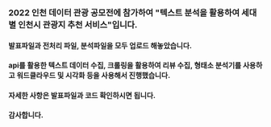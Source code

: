 ### 2022 인천 데이터 관광 공모전에 참가하여 "텍스트 분석을 활용하여 세대별 인천시 관광지 추천 서비스"입니다.
#### 발표파일과 전처리 파일, 분석파일을 모두 업로드 해놓았습니다.
#### api를 활용한 텍스트 데이터 수집, 크롤링을 활용하여 리뷰 수집, 형태소 분석기를 사용하고 워드클라우드 및 시각화 등을 사용해서 진행했습니다. 
#### 자세한 사항은 발표파일과 코드 확인하시면 됩니다.
#### 감사합니다.
